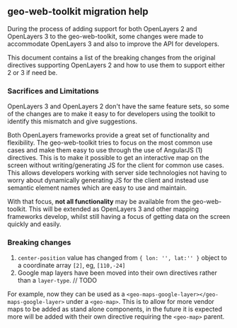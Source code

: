 ## geo-web-toolkit migration help

During the process of adding support for both OpenLayers 2 and OpenLayers 3 to the geo-web-toolkit, some changes were made to accommodate OpenLayers 3 and also to improve the API for developers.

This document contains a list of the breaking changes from the original directives supporting OpenLayers 2 and how to use them to support either 2 or 3 if need be.

### Sacrifices and Limitations

OpenLayers 3 and OpenLayers 2 don't have the same feature sets, so some of the changes are to make it easy to for developers using the toolkit to identify this mismatch and give suggestions.

Both OpenLayers frameworks provide a great set of functionality and flexibility. The geo-web-toolkit tries to focus on the most common use cases and make them easy to use through the use of AngularJS (1) directives.
This is to make it possible to get an interactive map on the screen without writing/generating JS for the client for common use cases.
This allows developers working with server side technologies not having to worry about dynamically generating JS for the client and instead use semantic element names which are easy to use and maintain.

With that focus, **not all functionality** may be available from the geo-web-toolkit. This will be extended as OpenLayers 3 and other mapping frameworks develop, whilst still having a focus of getting data on the screen quickly and easily.

### Breaking changes

1. `center-position` value has changed from `{ lon: '', lat:'' }` object to a coordinate array `[2]`, eg, `[110,-24]`
2. Google map layers have been moved into their own directives rather than a `layer-type`. // TODO

For example, now they can be used as a `<geo-maps-google-layer></geo-maps-google-layer>` under a `<geo-map>`.
This is to allow for more vendor maps to be added as stand alone components, in the future it is expected more will be added with their own directive requiring the `<geo-map>` parent.

